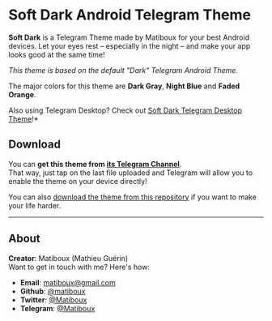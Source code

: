 # Soft Dark Android Telegram Theme

**Soft Dark** is a Telegram Theme made by Matiboux for your best Android devices. Let your eyes rest – especially in the night – and make your app looks good at the same time!

*This theme is based on the default "Dark" Telegram Android Theme.*

The major colors for this theme are **Dark Gray**, **Night Blue** and **Faded Orange**.

Also using Telegram Desktop? Check out [Soft Dark Telegram Desktop Theme](https://github.com/matiboux/Soft-Dark-TDT)!*

## Download

You can **get this theme from [its Telegram Channel](https://t.me/SoftDark_ATT)**.  
That way, just tap on the last file uploaded and Telegram will allow you to enable the theme on your device directly!

You can also [download the theme from this repository](https://github.com/matiboux/Soft-Dark-ATT/releases/latest) if you want to make your life harder.

---

## About

**Creator**: Matiboux (Mathieu Guérin)  
Want to get in touch with me? Here's how:
 - **Email**: [matiboux@gmail.com](mailto:matiboux@gmail.com)
 - **Github**: [@matiboux](https://github.com/matiboux)
 - **Twitter**: [@Matiboux](https://twitter.com/Matiboux)
 - **Telegram**: [@Matiboux](https://t.me/Matiboux)